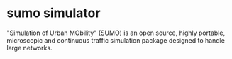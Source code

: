# sumo simulator
"Simulation of Urban MObility" (SUMO) is an open source, highly portable, microscopic and continuous traffic simulation package designed to handle large networks.
